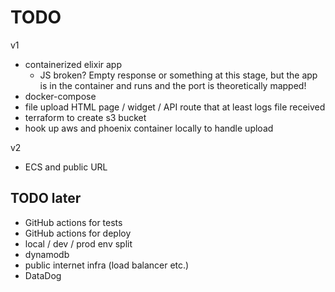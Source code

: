 # TODO

v1

* containerized elixir app
    * JS broken? Empty response or something at this stage, but the app is in the container and runs and the port is theoretically mapped!
* docker-compose
* file upload HTML page / widget / API route that at least logs file received 
* terraform to create s3 bucket
* hook up aws and phoenix container locally to handle upload 

v2 

* ECS and public URL 

## TODO later

* GitHub actions for tests
* GitHub actions for deploy
* local / dev / prod env split 
* dynamodb
* public internet infra (load balancer etc.)
* DataDog 